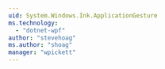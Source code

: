 ```yaml
---
uid: System.Windows.Ink.ApplicationGesture
ms.technology: 
  - "dotnet-wpf"
author: "stevehoag"
ms.author: "shoag"
manager: "wpickett"
---
```

